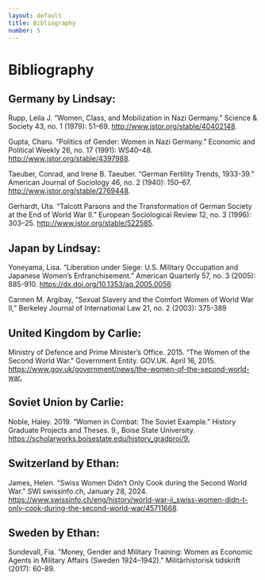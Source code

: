 ```yaml
---
layout: default
title: Bibliography
number: 5
---
```


# Bibliography

 
## Germany by Lindsay: 
Rupp, Leila J. “Women, Class, and Mobilization in Nazi Germany.” Science & Society 43, no. 1 (1979): 51–69. http://www.jstor.org/stable/40402148. 

Gupta, Charu. “Politics of Gender: Women in Nazi Germany.” Economic and Political Weekly 26, no. 17 (1991): WS40–48. http://www.jstor.org/stable/4397988. 

Taeuber, Conrad, and Irene B. Taeuber. “German Fertility Trends, 1933-39.” American Journal of Sociology 46, no. 2 (1940): 150–67. http://www.jstor.org/stable/2769448. 

Gerhardt, Uta. “Talcott Parsons and the Transformation of German Society at the End of World War II.” European Sociological Review 12, no. 3 (1996): 303–25. http://www.jstor.org/stable/522585. 

## Japan by Lindsay:​
Yoneyama, Lisa. “Liberation under Siege: U.S. Military Occupation and Japanese Women’s Enfranchisement.” American Quarterly 57, no. 3 (2005): 885-910. https://dx.doi.org/10.1353/aq.2005.0056 

Carmen M. Argibay, “Sexual Slavery and the Comfort Women of World War II,” Berkeley Journal of International Law 21, no. 2 (2003): 375-389 


## United Kingdom by Carlie:​

Ministry of Defence and Prime Minister’s Office. 2015. “The Women of the Second World War.” Government Entity. GOV.UK. April 16, 2015. https://www.gov.uk/government/news/the-women-of-the-second-world-war.​

## Soviet Union by Carlie:​

Noble, Haley. 2019. “Women in Combat: The Soviet Example.” History Graduate Projects and Theses. 9., Boise State University. https://scholarworks.boisestate.edu/history_gradproj/9.​

## Switzerland by Ethan:​

James, Helen. “Swiss Women Didn’t Only Cook during the Second World War.” SWI swissinfo.ch, January 28, 2024. https://www.swissinfo.ch/eng/history/world-war-ii_swiss-women-didn-t-only-cook-during-the-second-world-war/45711668. ​

## Sweden by Ethan: ​

Sundevall, Fia. "Money, Gender and Military Training: Women as Economic Agents in Military Affairs (Sweden 1924–1942)." Militärhistorisk tidskrift (2017): 60-89.​

​

​
